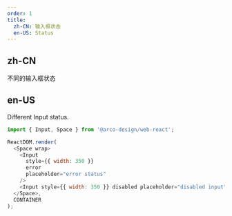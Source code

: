 ```yaml
---
order: 1
title:
  zh-CN: 输入框状态
  en-US: Status
---
```


## zh-CN

不同的输入框状态

## en-US

Different Input status.

```js
import { Input, Space } from '@arco-design/web-react';

ReactDOM.render(
  <Space wrap>
    <Input
      style={{ width: 350 }}
      error
      placeholder="error status"
    />
    <Input style={{ width: 350 }} disabled placeholder="disabled input" />
  </Space>,
  CONTAINER
);
```
